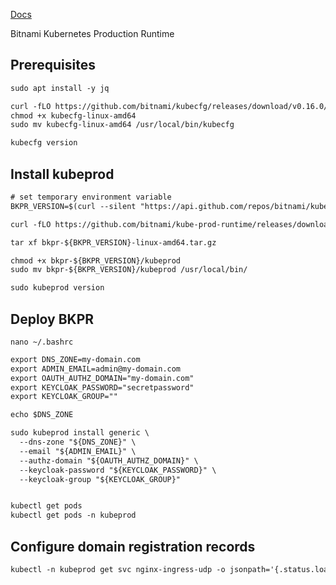 [Docs](https://github.com/bitnami/kube-prod-runtime/blob/master/docs/quickstart-generic.md)


Bitnami Kubernetes Production Runtime


## Prerequisites
```txt
sudo apt install -y jq

curl -fLO https://github.com/bitnami/kubecfg/releases/download/v0.16.0/kubecfg-linux-amd64
chmod +x kubecfg-linux-amd64
sudo mv kubecfg-linux-amd64 /usr/local/bin/kubecfg

kubecfg version
```


## Install kubeprod
```txt
# set temporary environment variable
BKPR_VERSION=$(curl --silent "https://api.github.com/repos/bitnami/kube-prod-runtime/releases/latest" | jq -r '.tag_name')

curl -fLO https://github.com/bitnami/kube-prod-runtime/releases/download/${BKPR_VERSION}/bkpr-${BKPR_VERSION}-linux-amd64.tar.gz

tar xf bkpr-${BKPR_VERSION}-linux-amd64.tar.gz

chmod +x bkpr-${BKPR_VERSION}/kubeprod
sudo mv bkpr-${BKPR_VERSION}/kubeprod /usr/local/bin/

sudo kubeprod version
```


## Deploy BKPR
`nano ~/.bashrc`
```txt
export DNS_ZONE=my-domain.com
export ADMIN_EMAIL=admin@my-domain.com
export OAUTH_AUTHZ_DOMAIN="my-domain.com"
export KEYCLOAK_PASSWORD="secretpassword"
export KEYCLOAK_GROUP=""

echo $DNS_ZONE

sudo kubeprod install generic \
  --dns-zone "${DNS_ZONE}" \
  --email "${ADMIN_EMAIL}" \
  --authz-domain "${OAUTH_AUTHZ_DOMAIN}" \
  --keycloak-password "${KEYCLOAK_PASSWORD}" \
  --keycloak-group "${KEYCLOAK_GROUP}"


kubectl get pods
kubectl get pods -n kubeprod
```


## Configure domain registration records
```txt
kubectl -n kubeprod get svc nginx-ingress-udp -o jsonpath='{.status.loadBalancer.ingress[0].ip}'
```
